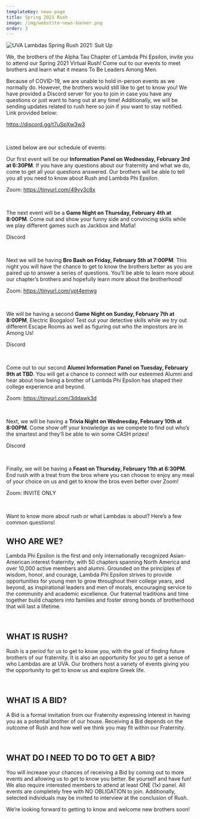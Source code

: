```yaml
---
templateKey: news-page
title: Spring 2021 Rush
image: /img/webstite-news-banner.png
order: 3
---
```

![](/img/banner.png "UVA Lambdas Spring Rush 2021: Suit Up")

We, the brothers of the Alpha Tau Chapter of Lambda Phi Epsilon, invite you to attend our Spring 2021 Virtual Rush! Come out to our events to meet brothers and learn what it means To Be Leaders Among Men.

Because of COVID-19, we are unable to hold in-person events as we normally do. However, the brothers would still like to get to know you! We have provided a Discord server for you to join in case you have any questions or just want to hang out at any time! Additionally, we will be sending updates related to rush here so join if you want to stay notified. Link provided below:

[https://discord.gg/t7uSpXw3w3 ](https://discord.gg/t7uSpXw3w3)

</br>

Listed below are our schedule of events:

Our first event will be our **Information Panel on Wednesday, February 3rd at 6:30PM**. If you have any questions about our fraternity and what we do, come to get all your questions answered. Our brothers will be able to tell you all you need to know about Rush and Lambda Phi Epsilon.

Zoom: <https://tinyurl.com/49vy3c8x>

</br>

The next event will be a **Game Night on Thursday, February 4th at 8:00PM**. Come out and show your funny side and convincing skills while we play different games such as Jackbox and Mafia!

Discord

</br>

Next we will be having **Bro Bash on Friday, February 5th at 7:00PM**. This night you will have the chance to get to know the brothers better as you are paired up to answer a series of questions. You’ll be able to learn more about our chapter’s brothers and hopefully learn more about the brotherhood!

Zoom: <https://tinyurl.com/ypt4emwg>

</br>

We will be having a second **Game Night on Sunday, February 7th at 8:00PM**, Electric Boogaloo! Test out your detective skills while we try out different Escape Rooms as well as figuring out who the impostors are in Among Us!

Discord

</br>

Come out to our second **Alumni Information Panel on Tuesday, February 9th at TBD**. You will get a chance to connect with our esteemed Alumni and hear about how being a brother of Lambda Phi Epsilon has shaped their college experience and beyond.

Zoom: <https://tinyurl.com/3ddawk3d>

</br>

Next, we will be having a **Trivia Night on Wednesday, February 10th at 8:00PM**. Come show off your knowledge as we compete to find out who’s the smartest and they’ll be able to win some CASH prizes!

Discord

</br>

Finally, we will be having a **Feast on Thursday, February 11th at 6:30PM**. End rush with a treat from the bros where you can choose to enjoy any meal of your choice on us and get to know the bros even better over Zoom!

Zoom: INVITE ONLY

</br>

Want to know more about rush or what Lambdas is about? Here’s a few common questions!

## WHO ARE WE?

Lambda Phi Epsilon is the first and only internationally recognized Asian-American interest fraternity, with 50 chapters spanning North America and over 10,000 active members and alumni. Grounded on the principles of wisdom, honor, and courage, Lambda Phi Epsilon strives to provide opportunities for young men to grow throughout their college years, and beyond, as inspirational leaders and men of morals, encouraging service to the community and academic excellence. Our fraternal traditions and time together build chapters into families and foster strong bonds of brotherhood that will last a lifetime.

</br>

## WHAT IS RUSH?

Rush is a period for us to get to know you, with the goal of finding future brothers of our fraternity. It is also an opportunity for you to get a sense of who Lambdas are at UVA. Our brothers host a variety of events giving you the opportunity to get to know us and explore Greek life.

</br>

## WHAT IS A BID?

A Bid is a formal invitation from our Fraternity expressing interest in having you as a potential brother of our house. Receiving a Bid depends on the outcome of Rush and how well we think you may fit within our Fraternity.

</br>

## WHAT DO I NEED TO DO TO GET A BID?

You will increase your chances of receiving a Bid by coming out to more events and allowing us to get to know you better. Be yourself and have fun! We also require interested members to attend at least ONE (1x) panel. All events are completely free with NO OBLIGATION to join. Additionally, selected individuals may be invited to interview at the conclusion of Rush.

We’re looking forward to getting to know and welcome new brothers soon!